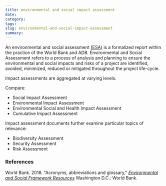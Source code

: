 ```yaml
---
title: environmental and social impact assessment
date:
category:
tags:
slug: environmental-and-social-impact-assessment
summary:
---
```


An environmental and social assessment [(ESA)](#) is a formalized report within the practice of the World Bank and ADB. Environmental and Social Assessment refers to a process of analysis and planning to ensure the
environmental and social impacts and risks of a project are identified, avoided, minimized, reduced or
mitigated throughout the project life-cycle.

Impact assessments are aggregated at varying levels.

Compare:

* Social Impact Assessment
* Environmental Impact Assessment
* Environmental Social and Health Impact Assessment
* Cumulative Impact Assessment

Impact assessment documents further examine particular topics of relevance:

* Biodiversity Assessment
* Security Assessment
* Risk Assessment

### References


World Bank. 2018. "Acronyms, abbreviations and glossary," _[Environmental and Social Framework Resources](https://www.worldbank.org/en/projects-operations/environmental-and-social-framework/brief/environmental-and-social-framework-resources)_ Washington D.C.: World Bank.
